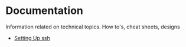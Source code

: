 # Documentation
Information related on technical topics. How to's, cheat sheets, designs

- [Setting Up ssh](files/ssh.md)
